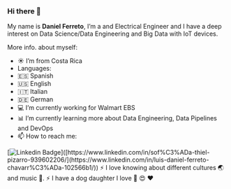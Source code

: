 ### Hi there 👋

My name is **Daniel Ferreto**, I’m a and Electrical Engineer and I have a deep interest on Data Science/Data Engineering and Big Data with IoT devices. 

More info. about myself:

- :sunny: I’m from Costa Rica 
- Languages:
- :es: Spanish
- :us: English
- :it: Italian 
- :de: German
- :computer: I’m currently working for Walmart EBS
- :bar_chart: I’m currently learning more about Data Engineering, Data Pipelines and DevOps
- 📫 How to reach me: 

[![Linkedin Badge](https://img.shields.io/badge/-DanielFerreto-0e76a8?style=flat&labelcolor=0e76a8&logo=linkedin&logoColor=white&link=[https://www.linkedin.com/in/sof%C3%ADa-thiel-pizarro-939602206/](https://www.linkedin.com/in/luis-daniel-ferreto-chavarr%C3%ADa-102566b1/))]([https://www.linkedin.com/in/sof%C3%ADa-thiel-pizarro-939602206/](https://www.linkedin.com/in/luis-daniel-ferreto-chavarr%C3%ADa-102566b1/))
⚡ I love knowing about different cultures :earth_asia: and music :guitar:.
⚡ I have a dog daughter I love :dog: :heart_eyes: :heart:
